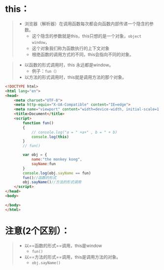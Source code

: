 # this：

> - 浏览器（解析器）在调用函数每次都会向函数内部传递一个隐含的参数。
>   - 这个隐含的参数就是this，this只想的是一个对象，`object window`，
>   - 这个对象我们称为函数执行的上下文对象
>   - 根绝函数的调用方式的不同，this会指向不同的对象。

> - 以函数的形式调用时，this 永远都是window。
>   - 例子：`fun（）`
> - 以方法的形式调用时，this就是调用方法的那个对象。

```html
<!DOCTYPE html>
<html lang="en">
<head>
    <meta charset="UTF-8">
    <meta http-equiv="X-UA-Compatible" content="IE=edge">
    <meta name="viewport" content="width=device-width, initial-scale=1.0">
    <title>Document</title>
    <script>
        function fun()
        {
            // console.log("a = " +a+" , b = " + b)
            console.log(this)
        }
        // fun()

        var obj = {
            name:"the monkey kong",
            sayName:fun
        }
        console.log(obj.sayName == fun)
        fun()//函数的形式
        obj.sayName()//方法的形式调用
    </script>
</head>
<body>
    
</body>
</html>
```

# 注意(2个区别）：

> - 以==函数的形式==调用，this是window
>   - `fun()`
> - 以==方法的形式==调用，this是调用方法的对象。
>   - `obj.sayName()`

